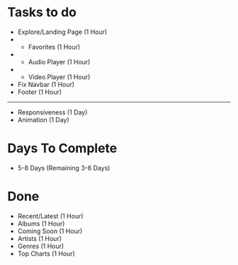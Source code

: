 Tasks to do
====================

* Explore/Landing Page (1 Hour)
* * Favorites (1 Hour)
* * Audio Player (1 Hour)
* * Video Player (1 Hour)
* Fix Navbar (1 Hour)
* Footer (1 Hour)

------

* Responsiveness (1 Day)
* Animation (1 Day)

Days To Complete
=========

* 5-8 Days (Remaining 3-6 Days)

Done
=====

* Recent/Latest (1 Hour)
* Albums (1 Hour)
* Coming Soon (1 Hour)
* Artists (1 Hour)
* Genres (1 Hour)
* Top Charts (1 Hour)
